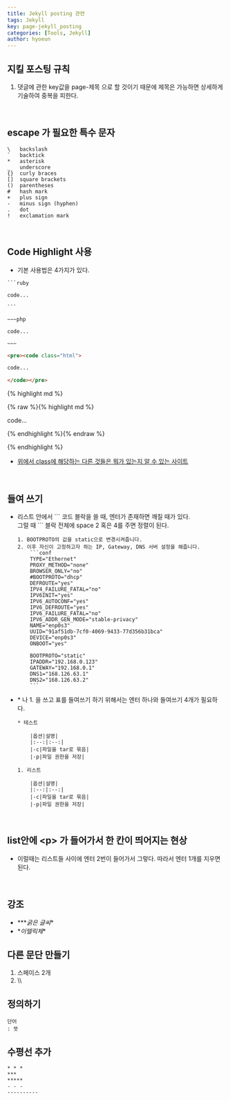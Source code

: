 ```yaml
---
title: Jekyll posting 관련
tags: Jekyll
key: page-jekyll_posting
categories: [Tools, Jekyll]
author: hyoeun
---
```


## 지킬 포스팅 규칙
1. 댓글에 관한 key값을 page-제목 으로 할 것이기 때문에 제목은 가능하면 상세하게 기술하여 중복을 피한다.

<br>

## escape 가 필요한 특수 문자
```
\   backslash
`   backtick
*   asterisk
_   underscore
{}  curly braces
[]  square brackets
()  parentheses
#   hash mark
+   plus sign
-   minus sign (hyphen)
.   dot
!   exclamation mark
```
<br>

## Code Highlight 사용
* 기본 사용법은 4가지가 있다.

````
```ruby

code... 

```
````

~~~~
~~~php

code...

~~~
~~~~

```html
<pre><code class="html">

code...

</code></pre>
```

{% highlight md %}

{% raw %}{% highlight md %}

code...

{% endhighlight %}{% endraw %}

{% endhighlight %}

* [위에서 class에 해당하는 다른 것들은 뭐가 있는지 알 수 있는 사이트](https://rouge.jneen.net/)

<br>

## 들여 쓰기

* 리스트 안에서 \`\`\` 코드 블락을 쓸 때, 엔터가 존재하면 깨질 때가 있다.<br>그럴 때 \`\`\` 블락 전체에 space 2 혹은 4를 주면 정렬이 된다.
  
  ````
  1. BOOTPROTO의 값을 static으로 변경시켜줍니다.
  2. 이후 자신이 고정하고자 하는 IP, Gateway, DNS 서버 설정을 해줍니다.
      ```conf
      TYPE="Ethernet"
      PROXY_METHOD="none"
      BROWSER_ONLY="no"
      #BOOTPROTO="dhcp"
      DEFROUTE="yes"
      IPV4_FAILURE_FATAL="no"
      IPV6INIT="yes"
      IPV6_AUTOCONF="yes"
      IPV6_DEFROUTE="yes"
      IPV6_FAILURE_FATAL="no"
      IPV6_ADDR_GEN_MODE="stable-privacy"
      NAME="enp0s3"
      UUID="91af51db-7cf0-4069-9433-77d356b31bca"
      DEVICE="enp0s3"
      ONBOOT="yes"

      BOOTPROTO="static"
      IPADDR="192.168.0.123"
      GATEWAY="192.168.0.1"
      DNS1="168.126.63.1"
      DNS2="168.126.63.2"
      ```
  ````

* \* 나 1. 을 쓰고 표를 들여쓰기 하기 위해서는 엔터 하나와 들여쓰기 4개가 필요하다.
    
  ```
  * 테스트

      |옵션|설명|
      |:--:|:--:|
      |-c|파일을 tar로 묶음|
      |-p|파일 권한을 저장|

  1. 리스트

      |옵션|설명|
      |:--:|:--:|
      |-c|파일을 tar로 묶음|
      |-p|파일 권한을 저장|
  ```

<br>

## list안에 \<p> 가 들어가서 한 칸이 띄어지는 현상

* 이럴때는 리스트들 사이에 엔터 2번이 들어가서 그렇다. 따라서 엔터 1개를 지우면 된다.

<br>

## 강조

* \*\***굵은 글씨*\*
* \**이텔릭체*\* 

  

## 다른 문단 만들기

1. 스페이스 2개
2. \\\\

## 정의하기

``` 
단어
: 뜻
```

## 수평선 추가

```
* * *
***
*****
- - -
----------
```
